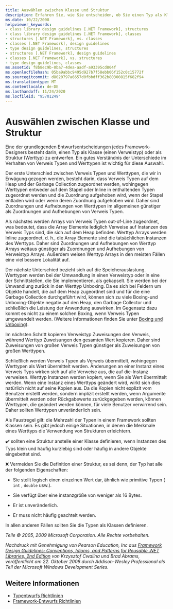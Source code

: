 ```yaml
---
title: Auswählen zwischen Klasse und Struktur
description: Erfahren Sie, wie Sie entscheiden, ob Sie einen Typ als Klasse entwerfen oder einen Typ als Struktur entwerfen möchten. Erfahren Sie, wie Verweis Typen und Werttypen in .net unterschiedlich sind.
ms.date: 10/22/2008
helpviewer_keywords:
- class library design guidelines [.NET Framework], structures
- class library design guidelines [.NET Framework], classes
- structures [.NET Framework], vs. classes
- classes [.NET Framework], design guidelines
- type design guidelines, structures
- structures [.NET Framework], design guidelines
- classes [.NET Framework], vs. structures
- type design guidelines, classes
ms.assetid: f8b8ec9b-0ba7-4dea-aadf-a93395cd804f
ms.openlocfilehash: 05ba9abbc9495d927b7f58ebb06f152c0c15772f
ms.sourcegitcommit: d8020797a6657d0fbbdff362b80300815f682f94
ms.translationtype: MT
ms.contentlocale: de-DE
ms.lasthandoff: 11/24/2020
ms.locfileid: "95701249"
---
```

# <a name="choosing-between-class-and-struct"></a>Auswählen zwischen Klasse und Struktur

Eine der grundlegenden Entwurfsentscheidungen jedes Framework-Designers besteht darin, einen Typ als Klasse (einen Verweistyp) oder als Struktur (Werttyp) zu entwerfen. Ein gutes Verständnis der Unterschiede im Verhalten von Verweis Typen und Werttypen ist wichtig für diese Auswahl.

 Der erste Unterschied zwischen Verweis Typen und Werttypen, die wir in Erwägung gezogen werden, besteht darin, dass Verweis Typen auf dem Heap und der Garbage Collection zugeordnet werden, wohingegen Werttypen entweder auf dem Stapel oder Inline in enthaltenden Typen zugeordnet werden und die Zuordnung aufgehoben wird, wenn der Stapel entladen wird oder wenn deren Zuordnung aufgehoben wird. Daher sind Zuordnungen und Aufhebungen von Werttypen im allgemeinen günstiger als Zuordnungen und Aufhebungen von Verweis Typen.

 Als nächstes werden Arrays von Verweis Typen out-of-Line zugeordnet, was bedeutet, dass die Array Elemente lediglich Verweise auf Instanzen des Verweis Typs sind, die sich auf dem Heap befinden. Werttyp Arrays werden Inline zugeordnet, d. h., die Array Elemente sind die tatsächlichen Instanzen des Werttyps. Daher sind Zuordnungen und Aufhebungen von Werttyp Arrays weitaus günstiger als Zuordnungen und Aufhebungen von Verweistyp Arrays. Außerdem weisen Werttyp Arrays in den meisten Fällen eine viel bessere Lokalität auf.

 Der nächste Unterschied bezieht sich auf die Speicherauslastung. Werttypen werden bei der Umwandlung in einen Verweistyp oder in eine der Schnittstellen, die Sie implementieren, als gekapselt. Sie werden bei der Umwandlung zurück in den Werttyp Unboxing. Da es sich bei Feldern um Objekte handelt, die auf dem Heap zugeordnet sind und für die eine Garbage Collection durchgeführt wird, können sich zu viele Boxing-und Unboxing-Objekte negativ auf den Heap, den Garbage Collector und schließlich die Leistung der Anwendung auswirken.  Im Gegensatz dazu kommt es nicht zu einem solchen Boxing, wenn Verweis Typen umgewandelt werden. (Weitere Informationen finden Sie unter [Boxing und Unboxing](../../csharp/programming-guide/types/boxing-and-unboxing.md)).

 Im nächsten Schritt kopieren Verweistyp Zuweisungen den Verweis, während Werttyp Zuweisungen den gesamten Wert kopieren. Daher sind Zuweisungen von großen Verweis Typen günstiger als Zuweisungen von großen Werttypen.

 Schließlich werden Verweis Typen als Verweis übermittelt, wohingegen Werttypen als Wert übermittelt werden. Änderungen an einer Instanz eines Verweis Typs wirken sich auf alle Verweise aus, die auf die-Instanz verweisen. Werttyp Instanzen werden kopiert, wenn Sie als Wert übermittelt werden. Wenn eine Instanz eines Werttyps geändert wird, wirkt sich dies natürlich nicht auf seine Kopien aus. Da die Kopien nicht explizit vom Benutzer erstellt werden, sondern implizit erstellt werden, wenn Argumente übermittelt werden oder Rückgabewerte zurückgegeben werden, können Werttypen, die geändert werden können, für viele Benutzer verwirrend sein. Daher sollten Werttypen unveränderlich sein.

 Als Faustregel gilt: die Mehrzahl der Typen in einem Framework sollten Klassen sein. Es gibt jedoch einige Situationen, in denen die Merkmale eines Werttyps die Verwendung von Strukturen erleichtern.

 ✔️ sollten eine Struktur anstelle einer Klasse definieren, wenn Instanzen des Typs klein und häufig kurzlebig sind oder häufig in andere Objekte eingebettet sind.

 ❌ Vermeiden Sie die Definition einer Struktur, es sei denn, der Typ hat alle der folgenden Eigenschaften:

- Sie stellt logisch einen einzelnen Wert dar, ähnlich wie primitive Typen ( `int` , `double` usw.).

- Sie verfügt über eine instanzgröße von weniger als 16 Bytes.

- Er ist unveränderlich.

- Er muss nicht häufig geachtelt werden.

 In allen anderen Fällen sollten Sie die Typen als Klassen definieren.

 *Teile © 2005, 2009 Microsoft Corporation. Alle Rechte vorbehalten.*

 *Nachdruck mit Genehmigung von Pearson Education, Inc aus [Framework Design Guidelines: Conventions, Idioms, and Patterns for Reusable .NET Libraries, 2nd Edition](https://www.informit.com/store/framework-design-guidelines-conventions-idioms-and-9780321545619) von Krzysztof Cwalina und Brad Abrams, veröffentlicht am 22. Oktober 2008 durch Addison-Wesley Professional als Teil der Microsoft Windows Development Series.*

## <a name="see-also"></a>Weitere Informationen

- [Typentwurfs Richtlinien](type.md)
- [Framework-Entwurfs Richtlinien](index.md)
